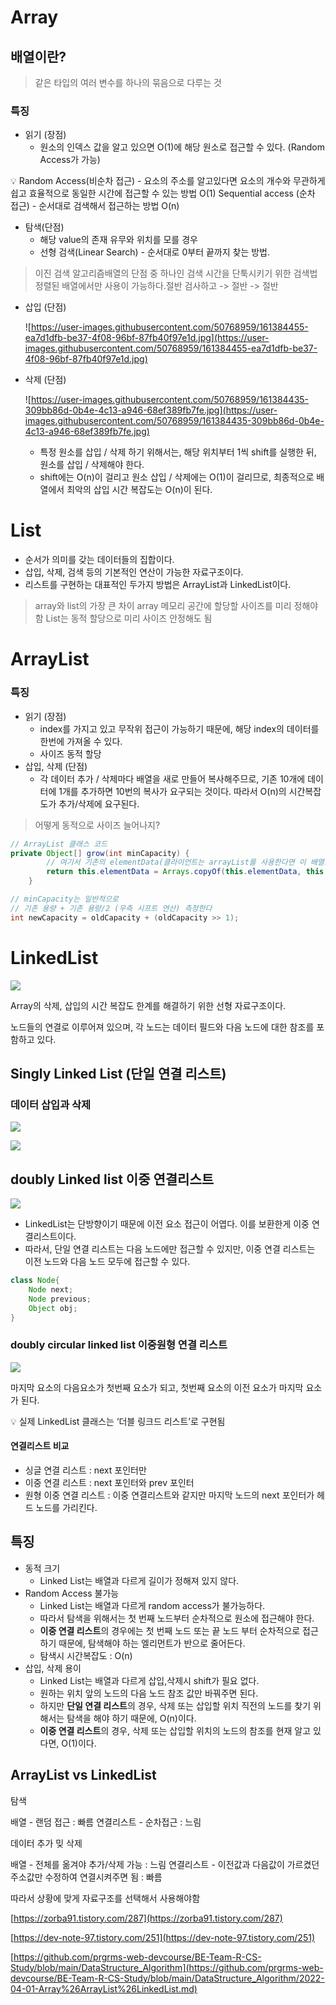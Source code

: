# **Array**

## **배열이란?**

> 같은 타입의 여러 변수를 하나의 묶음으로 다루는 것
>

### **특징**

- 읽기 (장점)
    - 원소의 인덱스 값을 알고 있으면 O(1)에 해당 원소로 접근할 수 있다. (Random Access가 가능)

<aside>
💡 Random Access(비순차 접근) - 요소의 주소를 알고있다면 요소의 개수와 무관하게 쉽고 효율적으로 동일한 시간에 접근할 수 있는 방법 O(1)
Sequential access (순차 접근) - 순서대로 검색해서 접근하는 방법 O(n)

</aside>

- 탐색(단점)
    - 해당 value의 존재 유무와 위치를 모를 경우
    - 선형 검색(Linear Search) - 순서대로 0부터 끝까지 찾는 방법.

> 이진 검색 알고리즘배열의 단점 중 하나인 검색 시간을 단툭시키기 위한 검색법정렬된 배열에서만 사용이 가능하다.절반 검사하고 -> 절반 -> 절반
>
- 삽입 (단점)



  ![https://user-images.githubusercontent.com/50768959/161384455-ea7d1dfb-be37-4f08-96bf-87fb40f97e1d.jpg](https://user-images.githubusercontent.com/50768959/161384455-ea7d1dfb-be37-4f08-96bf-87fb40f97e1d.jpg)

- 삭제 (단점)

    ![https://user-images.githubusercontent.com/50768959/161384435-309bb86d-0b4e-4c13-a946-68ef389fb7fe.jpg](https://user-images.githubusercontent.com/50768959/161384435-309bb86d-0b4e-4c13-a946-68ef389fb7fe.jpg)

    - 특정 원소를 삽입 / 삭제 하기 위해서는, 해당 위치부터 1씩 shift를 실행한 뒤, 원소를 삽입 / 삭제해야 한다.
    - shift에는 O(n)이 걸리고 원소 삽입 / 삭제에는 O(1)이 걸리므로, 최종적으로 배열에서 최악의 삽입 시간 복잡도는 O(n)이 된다.

# **List**

- 순서가 의미를 갖는 데이터들의 집합이다.
- 삽입, 삭제, 검색 등의 기본적인 연산이 가능한 자료구조이다.
- 리스트를 구현하는 대표적인 두가지 방법은 ArrayList과 LinkedList이다.

> array와 list의 가장 큰 차이
array 메모리 공간에 할당할 사이즈를 미리 정해야함
List는 동적 할당으로 미리 사이즈 안정해도 됨
>

# **ArrayList**

### **특징**

- 읽기 (장점)
    - index를 가지고 있고 무작위 접근이 가능하기 때문에, 해당 index의 데이터를 한번에 가져올 수 있다.
    - 사이즈 동적 할당
- 삽입, 삭제 (단점)
    - 각 데이터 추가 / 삭제마다 배열을 새로 만들어 복사해주므로, 기존 10개에 데이터에 1개를 추가하면 10번의 복사가 요구되는 것이다. 따라서 O(n)의 시간복잡도가 추가/삭제에 요구된다.

> 어떻게 동적으로 사이즈 늘어나지?
>

```java
// ArrayList 클래스 코드
private Object[] grow(int minCapacity) {
        // 여기서 기존의 elementData(클라이언트는 arrayList를 사용한다면 이 배열을 사용할 것이다)를 newCapacity 길이만큼 새로 늘어난 배열에 카피한다.
        return this.elementData = Arrays.copyOf(this.elementData, this.newCapacity(minCapacity));
    }

// minCapacity는 일반적으로
// 기존 용량 + 기존 용량/2 (우측 시프트 연산) 측정한다
int newCapacity = oldCapacity + (oldCapacity >> 1);
```

# **LinkedList**

![](https://velog.velcdn.com/images/jifrozen/post/8b9c548a-4485-400f-a16c-2722797f5c32/image.png)


Array의 삭제, 삽입의 시간 복잡도 한계를 해결하기 위한 선형 자료구조이다.

노드들의 연결로 이루어져 있으며, 각 노드는 데이터 필드와 다음 노드에 대한 참조를 포함하고 있다.

## Singly Linked List (단일 연결 리스트)

### 데이터 삽입과 삭제

![](https://velog.velcdn.com/images/jifrozen/post/add1b764-91a1-4689-b5d8-91b7170a7b33/image.png)

![](https://velog.velcdn.com/images/jifrozen/post/cad20da5-52fe-4ddf-a707-4a5b13149053/image.png)


## doubly Linked list 이중 연결리스트
![](https://velog.velcdn.com/images/jifrozen/post/c3add939-e470-4b39-acef-371bfa17ad6f/image.png)


- LinkedList는 단방향이기 때문에 이전 요소 접근이 어엽다. 이를 보환한게 이중 연결리스트이다.
- 따라서, 단일 연결 리스트는 다음 노드에만 접근할 수 있지만, 이중 연결 리스트는 이전 노드와 다음 노드 모두에 접근할 수 있다.

```java
class Node{
	Node next;
	Node previous;
	Object obj;
}
```

### doubly circular linked list 이중원형 연결 리스트

![](https://velog.velcdn.com/images/jifrozen/post/16fd479e-a01a-430f-8153-922b5ca27e70/image.png)


마지막 요소의 다음요소가 첫번째 요소가 되고, 첫번째 요소의 이전 요소가 마지막 요소가 된다.

<aside>
💡 실제 LinkedList  클래스는 ‘더블 링크드 리스트’로 구현됨

</aside>

#### 연결리스트 비교
- 싱글 연결 리스트 : next 포인터만
- 이중 연결 리스트 : next 포인터와 prev 포인터
- 원형 이중 연결 리스트 : 이중 연결리스트와 같지만 마지막 노드의 next 포인터가 헤드 노드를 가리킨다.

## **특징**

- 동적 크기
    - Linked List는 배열과 다르게 길이가 정해져 있지 않다.
- Random Access 불가능
    - Linked List는 배열과 다르게 random access가 불가능하다.
    - 따라서 탐색을 위해서는 첫 번째 노드부터 순차적으로 원소에 접근해야 한다.
    - **이중 연결 리스트**의 경우에는 첫 번째 노드 또는 끝 노드 부터 순차적으로 접근하기 때문에, 탐색해야 하는 엘리먼트가 반으로 줄어든다.
    - 탐색시 시간복잡도 : O(n)
- 삽입, 삭제 용이
    - Linked List는 배열과 다르게 삽입,삭제시 shift가 필요 없다.
    - 원하는 위치 앞의 노드의 다음 노드 참조 값만 바꿔주면 된다.
    - 하지만 **단일 연결 리스트**의 경우, 삭제 또는 삽입할 위치 직전의 노드를 찾기 위해서는 탐색을 해야 하기 때문에, O(n)이다.
    - **이중 연결 리스트**의 경우, 삭제 또는 삽입할 위치의 노드의 참조를 현재 알고 있다면, O(1)이다.

## ArrayList vs LinkedList

탐색

배열 - 랜덤 접근 : 빠름
연결리스트 - 순차접근 : 느림

데이터 추가 밎 삭제

배열 - 전체를 옮겨야 추가/삭제 가능 : 느림
연결리스트 - 이전값과 다음값이 가르켰던 주소값만 수정하여 연결시켜주면 됨 : 빠름

따라서 상황에 맞게 자료구조를 선택해서 사용해야함

[https://zorba91.tistory.com/287](https://zorba91.tistory.com/287)

[https://dev-note-97.tistory.com/251](https://dev-note-97.tistory.com/251)

[https://github.com/prgrms-web-devcourse/BE-Team-R-CS-Study/blob/main/DataStructure_Algorithm](https://github.com/prgrms-web-devcourse/BE-Team-R-CS-Study/blob/main/DataStructure_Algorithm/2022-04-01-Array%26ArrayList%26LinkedList.md)